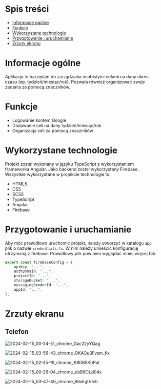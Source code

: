 # Spis treści

- [Informacje ogólne](#informacje-ogólne)
- [Funkcje](#funkcje)
- [Wykorzystane technologie](#wykorzystane-technologie)
- [Przygotowanie i uruchamianie](#przygotowanie-i-uruchamianie)
- [Zrzuty ekranu](#zrzuty-ekranu)

# Informacje ogólne

Aplikacja to narzędzie do zarządzania osobistymi celami na dany okres czasu (np. tydzień/miesiąc/rok). Pozwala również organizować swoje zadania za pomocą znaczników.

# Funkcje

- Logowanie kontem Google
- Dodawanie celi na dany tydzień/miesiąc/rok
- Organizacja celi za pomocą znaczników

# Wykorzystane technologie

Projekt został wykonany w języku TypeScript z wykorzystaniem frameworka Angular. Jako backend został wykorzystany Firebase. Wszystkie wykorzystane w projekcie technologie to:
- HTML5
- CSS
- SCSS
- TypeScript
- Angular
- Firebase

# Przygotowanie i uruchamianie

Aby móc prawidłowo uruchomić projekt, należy utworzyć w katalogu ```app``` plik o nazwie ```credentials.ts```. W nim należy umieścić konfigurację otrzymaną z firebase. Prawidłowy plik powinien wyglądać mniej więcej tak:

```typescript
export const firebaseConfig = {
    apiKey: "...",
    authDomain: "...",
    projectId: "...",
    storageBucket: "...",
    messagingSenderId: "...",
    appId: "...",
};
```

# Zrzuty ekranu

## Telefon

![2024-02-15_00-24-51_chrome_Gac22yYQag](https://github.com/RadCraftplay/tpf/assets/6819852/cc6aa18b-716f-437d-a75e-55d44d44cc1a)

![2024-02-15_03-56-43_chrome_OKAOu3Fvsm_fix](https://github.com/RadCraftplay/tpf/assets/6819852/e761fece-bbb1-45b2-8e64-fa1ee93bf594)

![2024-02-15_02-25-19_chrome_K8DB5KhPaI](https://github.com/RadCraftplay/tpf/assets/6819852/1879159a-830d-4186-a90e-21a6fd42481e)

![2024-02-15_00-26-04_chrome_doB6OLd04x](https://github.com/RadCraftplay/tpf/assets/6819852/989f4d08-71d0-47d3-b044-cb2900ae281f)

![2024-02-15_03-47-40_chrome_98xEgtVlvh](https://github.com/RadCraftplay/tpf/assets/6819852/631de165-a489-4d4b-8e0d-c33e642fd97e)
